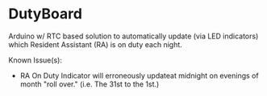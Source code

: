 DutyBoard
=========

Arduino w/ RTC based solution to automatically update (via LED indicators) which Resident Assistant (RA) is on duty each night.


Known Issue(s):

- RA On Duty Indicator will erroneously updateat midnight on evenings of month "roll over." (i.e. The 31st to the 1st.)
